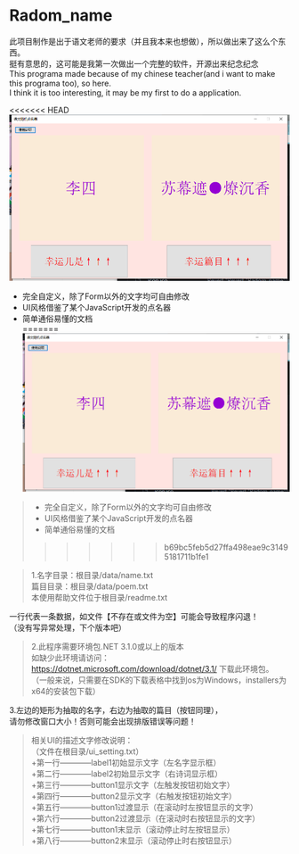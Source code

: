 # Radom_name
此项目制作是出于语文老师的要求（并且我本来也想做），所以做出来了这么个东西。  
挺有意思的，这可能是我第一次做出一个完整的软件，开源出来纪念纪念  
This programa made because of my chinese teacher(and i want to make this programa too), so here.  
I think it is too interesting, it may be my first to do a application.  

<<<<<<< HEAD
![这是一张程序主图片](https://github.com/suhexia/Radom_name/blob/main/Image_file/main_app.png)  

+ 完全自定义，除了Form以外的文字均可自由修改  
+ UI风格借鉴了某个JavaScript开发的点名器  
+ 简单通俗易懂的文档  
=======
![这是一张主图片](https://github.com/suhexia/Radom_name/blob/main/Image_file/main_app.png)  

>+ 完全自定义，除了Form以外的文字均可自由修改  
>+ UI风格借鉴了某个JavaScript开发的点名器  
>+ 简单通俗易懂的文档  
>>>>>>> b69bc5feb5d27ffa498eae9c31495181711b1fe1
  
>1.名字目录：根目录/data/name.txt  
>篇目目录：根目录/data/poem.txt  
>本使用帮助文件位于根目录/readme.txt  

一行代表一条数据，如文件【不存在或文件为空】可能会导致程序闪退！  
（没有写异常处理，下个版本吧）  

>2.此程序需要环境包.NET 3.1.0或以上的版本  
>如缺少此环境请访问：https://dotnet.microsoft.com/download/dotnet/3.1/  下载此环境包。  
>（一般来说，只需要在SDK的下载表格中找到os为Windows，installers为x64的安装包下载）  

3.左边的矩形为抽取的名字，右边为抽取的篇目（按钮同理），  
请勿修改窗口大小！否则可能会出现排版错误等问题！  


>相关UI的描述文字修改说明：  
>（文件在根目录/ui_setting.txt）  
>+第一行————label1初始显示文字（左名字显示框）  
>+第二行————label2初始显示文字（右诗词显示框）  
>+第三行————button1显示文字（左触发按钮初始文字）  
>+第四行————button2显示文字（右触发按钮初始文字）  
>+第五行————button1过渡显示（在滚动时左按钮显示的文字）  
>+第六行————button2过渡显示（在滚动时右按钮显示的文字）  
>+第七行————button1末显示（滚动停止时左按钮显示）  
>+第八行————button2末显示（滚动停止时右按钮显示）  
